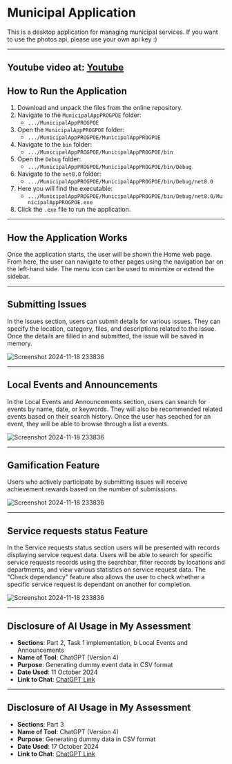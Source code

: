 
# Municipal Application

This is a desktop application for managing municipal services. If you want to use the photos api, please use your own api key :)

---
Youtube video at: [Youtube](https://youtu.be/OZ-PPh36A78)
---

## How to Run the Application

1. Download and unpack the files from the online repository.
2. Navigate to the `MunicipalAppPROGPOE` folder:
   - `.../MunicipalAppPROGPOE`
3. Open the `MunicipalAppPROGPOE` folder:
   - `.../MunicipalAppPROGPOE/MunicipalAppPROGPOE`
4. Navigate to the `bin` folder:
   - `.../MunicipalAppPROGPOE/MunicipalAppPROGPOE/bin`
5. Open the `Debug` folder:
   - `.../MunicipalAppPROGPOE/MunicipalAppPROGPOE/bin/Debug`
6. Navigate to the `net8.0` folder:
   - `.../MunicipalAppPROGPOE/MunicipalAppPROGPOE/bin/Debug/net8.0`
7. Here you will find the executable:
   - `.../MunicipalAppPROGPOE/MunicipalAppPROGPOE/bin/Debug/net8.0/MunicipalAppPROGPOE.exe`
8. Click the `.exe` file to run the application.

---

## How the Application Works

Once the application starts, the user will be shown the Home web page. From here, the user can navigate to other pages using the navigation bar on the left-hand side. The menu icon can be used to minimize or extend the sidebar.

---

## Submitting Issues

In the Issues section, users can submit details for various issues. They can specify the location, category, files, and descriptions related to the issue. Once the details are filled in and submitted, the issue will be saved in memory.

![Screenshot 2024-11-18 233836](https://github.com/user-attachments/assets/2b787762-00f8-40c9-af71-844ddc5085e7)

---

## Local Events and Announcements

In the Local Events and Announcements section, users can search for events by name, date, or keywords. They will also be recommended related events based on their search history.
Once the user has seached for an event, they will be able to browse through a list a events.

![Screenshot 2024-11-18 233836](https://github.com/user-attachments/assets/c5bff80d-c366-4eef-ab8b-7810ee7e1d02)

---

## Gamification Feature

Users who actively participate by submitting issues will receive achievement rewards based on the number of submissions.

![Screenshot 2024-11-18 233836](https://github.com/user-attachments/assets/c5868c0e-74b5-4a4f-8275-5d3a9f1ce908)

---

## Service requests status Feature

In the Service requests status section users will be presented with records displaying service request data.
Users will be able to search for specific service requests records using the searchbar, filter records by locations and departments, and view various statistics on service request data.
The "Check dependancy" feature also allows the user to check whether a specific service request is dependant on another for completion. 

![Screenshot 2024-11-18 233836](https://github.com/user-attachments/assets/e1756ed5-5a4b-4ee6-8bbf-3fc1b8912a2d)

---

## Disclosure of AI Usage in My Assessment

- **Sections**: Part 2, Task 1 implementation, b Local Events and Announcements
- **Name of Tool**: ChatGPT (Version 4)
- **Purpose**: Generating dummy event data in CSV format
- **Date Used**: 11 October 2024
- **Link to Chat**: [ChatGPT Link](https://chatgpt.com/share/670e58ac-1a3c-8012-83e3-cda65558058a)

---

## Disclosure of AI Usage in My Assessment

- **Sections**: Part 3
- **Name of Tool**: ChatGPT (Version 4)
- **Purpose**: Generating dummy data in CSV format
- **Date Used**: 17 October 2024
- **Link to Chat**: [ChatGPT Link](https://chatgpt.com/share/673a42fb-3ff8-8012-a3e1-e2a8f4b8b81d)
